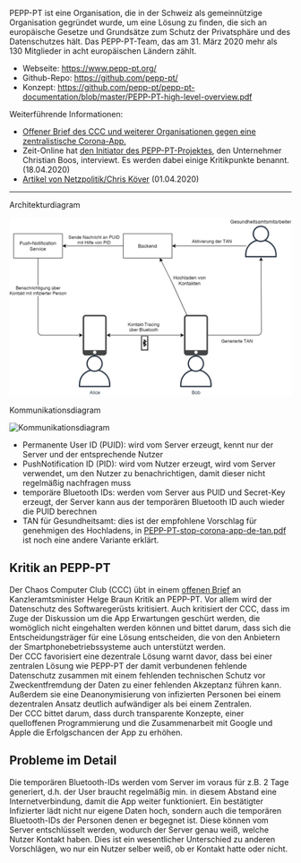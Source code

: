 PEPP-PT ist eine Organisation, die in der Schweiz als gemeinnützige Organisation gegründet wurde, um eine Lösung zu finden, die sich an europäische Gesetze und Grundsätze zum Schutz der Privatsphäre und des Datenschutzes hält.  Das PEPP-PT-Team, das am 31. März 2020 mehr als 130 Mitglieder in acht europäischen Ländern zählt.

* Webseite: https://www.pepp-pt.org/
* Github-Repo: https://github.com/pepp-pt/
* Konzept: https://github.com/pepp-pt/pepp-pt-documentation/blob/master/PEPP-PT-high-level-overview.pdf

Weiterführende Informationen:
* [Offener Brief des CCC und weiterer Organisationen gegen eine zentralistische Corona-App.](https://www.ccc.de/system/uploads/299/original/Offener_Brief_Corona_App_Bundeskanzleramt.pdf)
* Zeit-Online hat [den Initiator des PEPP-PT-Projektes](https://www.zeit.de/digital/datenschutz/2020-04/corona-app-it-unternehmen-hans-christian-boos/seite-3), den Unternehmer Christian Boos, interviewt. Es werden dabei einige Kritikpunkte benannt. (18.04.2020)
* [Artikel von Netzpolitik/Chris Köver](https://netzpolitik.org/2020/diese-handy-technologie-soll-covid-19-ausbremsen/) (01.04.2020)

----------------------------------------------
Architekturdiagram

![Architekturdiagram](../../public/pepp-pt-architecture.png)

Kommunikationsdiagram

![Kommunikationsdiagram](https://user-images.githubusercontent.com/1636532/80861428-cd7c7b80-8c6e-11ea-9222-cc9deae3f7ef.png)

* Permanente User ID (PUID): wird vom Server erzeugt, kennt nur der Server und der entsprechende Nutzer
* PushNotification ID (PID): wird vom Nutzer erzeugt, wird vom Server verwendet, um den Nutzer zu benachrichtigen, damit dieser nicht regelmäßig nachfragen muss
* temporäre Bluetooth IDs: werden vom Server aus PUID und Secret-Key erzeugt, der Server kann aus der temporären Bluetooth ID auch wieder die PUID berechnen
* TAN für Gesundheitsamt: dies ist der empfohlene Vorschlag für genehmigen des Hochladens, in [PEPP-PT-stop-corona-app-de-tan.pdf](https://github.com/pepp-pt/pepp-pt-documentation/blob/master/10-data-protection/PEPP-PT-stop-corona-app-de-tan.pdf) ist noch eine andere Variante erklärt.

## Kritik an PEPP-PT
Der Chaos Computer Club (CCC) übt in einem [offenen Brief](https://www.ccc.de/system/uploads/299/original/Offener_Brief_Corona_App_Bundeskanzleramt.pdf) an Kanzleramtsminister Helge Braun Kritik an PEPP-PT.
Vor allem wird der Datenschutz des Softwaregerüsts kritisiert. Auch kritisiert der CCC, dass im Zuge der Diskussion um die App Erwartungen geschürt werden, die womöglich nicht eingehalten werden können und bittet darum, dass sich die Entscheidungsträger für eine Lösung entscheiden, die von den Anbietern der Smartphonebetriebssysteme auch unterstützt werden.  
Der CCC favorisiert eine dezentrale Lösung warnt davor, dass bei einer zentralen Lösung wie PEPP-PT der damit verbundenen fehlende Datenschutz zusammen mit einem fehlenden technischen Schutz vor Zweckentfremdung der Daten zu einer fehlenden Akzeptanz führen kann. Außerdem sie eine Deanonymisierung von infizierten Personen bei einem dezentralen Ansatz deutlich aufwändiger als bei einem Zentralen.  
Der CCC bittet darum, dass durch transparente Konzepte, einer quelloffenen Programmierung und die Zusammenarbeit mit Google und Apple die Erfolgschancen der App zu erhöhen.

## Probleme im Detail
Die temporären Bluetooth-IDs werden vom Server im voraus für z.B. 2 Tage generiert, d.h. der User braucht regelmäßig min. in diesem Abstand eine Internetverbindung, damit die App weiter funktioniert.
Ein bestätigter Infizierter lädt nicht nur eigene Daten hoch, sondern auch die temporären Bluetooth-IDs der Personen denen er begegnet ist. Diese können vom Server entschlüsselt werden, wodurch der Server genau weiß, welche Nutzer Kontakt haben. Dies ist ein wesentlicher Unterschied zu anderen Vorschlägen, wo nur ein Nutzer selber weiß, ob er Kontakt hatte oder nicht.
